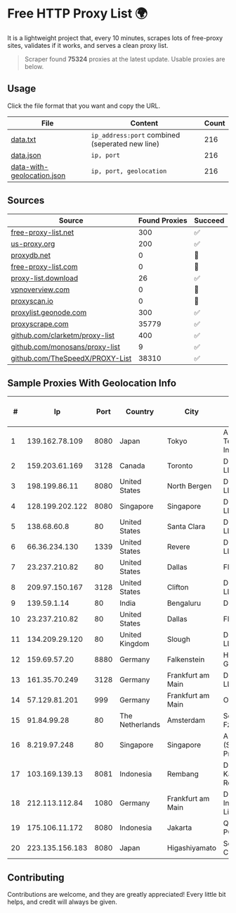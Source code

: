
# Free HTTP Proxy List 🌍

It is a lightweight project that, every 10 minutes, scrapes lots of free-proxy sites, validates if it works, and serves a clean proxy list.


> Scraper found **75324** proxies at the latest update. Usable proxies are below.

## Usage

Click the file format that you want and copy the URL.


|File|Content|Count|
|----|-------|-----|
|[data.txt](https://raw.githubusercontent.com/themiralay/Proxy-List-World/master/data.txt)|`ip_address:port` combined (seperated new line)|216|
|[data.json](https://raw.githubusercontent.com/themiralay/Proxy-List-World/master/data.json)|`ip, port`|216|
|[data-with-geolocation.json](https://raw.githubusercontent.com/themiralay/Proxy-List-World/master/data-with-geolocation.json)|`ip, port, geolocation`|216|

## Sources

|Source|Found Proxies|Succeed|
|------|-------------|-------|
|[free-proxy-list.net](https://free-proxy-list.net)|300|✅|
|[us-proxy.org](https://www.us-proxy.org)|200|✅|
|[proxydb.net](http://proxydb.net)|0|🚫|
|[free-proxy-list.com](https://free-proxy-list.com/?page=&port=&type%5B%5D=http&type%5B%5D=https&up_time=0&search=Search)|0|🚫|
|[proxy-list.download](https://www.proxy-list.download/HTTP)|26|✅|
|[vpnoverview.com](https://vpnoverview.com/privacy/anonymous-browsing/free-proxy-servers)|0|🚫|
|[proxyscan.io](https://www.proxyscan.io)|0|🚫|
|[proxylist.geonode.com](https://proxylist.geonode.com/api/proxy-list?limit=300&page=1&sort_by=lastChecked&sort_type=desc&protocols=http,https)|300|✅|
|[proxyscrape.com](https://api.proxyscrape.com/v2/?request=displayproxies&protocol=http&timeout=10000&country=all&ssl=all&anonymity=all)|35779|✅|
|[github.com/clarketm/proxy-list](https://raw.githubusercontent.com/clarketm/proxy-list/master/proxy-list-raw.txt)|400|✅|
|[github.com/monosans/proxy-list](https://raw.githubusercontent.com/monosans/proxy-list/main/proxies/http.txt)|9|✅|
|[github.com/TheSpeedX/PROXY-List](https://raw.githubusercontent.com/TheSpeedX/PROXY-List/master/http.txt)|38310|✅|


## Sample Proxies With Geolocation Info

|#|Ip|Port|Country|City|Internet Service Provider|
|-|--|----|-------|----|-------------------------|
|1|139.162.78.109|8080|Japan|Tokyo|Akamai Technologies, Inc.|
|2|159.203.61.169|3128|Canada|Toronto|DigitalOcean, LLC|
|3|198.199.86.11|8080|United States|North Bergen|DigitalOcean, LLC|
|4|128.199.202.122|8080|Singapore|Singapore|DigitalOcean, LLC|
|5|138.68.60.8|80|United States|Santa Clara|DigitalOcean, LLC|
|6|66.36.234.130|1339|United States|Revere|DediOutlet, LLC|
|7|23.237.210.82|80|United States|Dallas|FDCservers.net|
|8|209.97.150.167|3128|United States|Clifton|DigitalOcean, LLC|
|9|139.59.1.14|80|India|Bengaluru|DIGITALOCEAN|
|10|23.237.210.82|80|United States|Dallas|FDCservers.net|
|11|134.209.29.120|80|United Kingdom|Slough|DigitalOcean, LLC|
|12|159.69.57.20|8880|Germany|Falkenstein|Hetzner Online GmbH|
|13|161.35.70.249|3128|Germany|Frankfurt am Main|DigitalOcean, LLC|
|14|57.129.81.201|999|Germany|Frankfurt am Main|OVH SAS|
|15|91.84.99.28|80|The Netherlands|Amsterdam|Servers Tech Fzco|
|16|8.219.97.248|80|Singapore|Singapore|Alibaba Cloud (Singapore) Private Limited|
|17|103.169.139.13|8081|Indonesia|Rembang|Dinas Kominfo Kabupaten Rembang|
|18|212.113.112.84|1080|Germany|Frankfurt am Main|DpkgSoft International Limited|
|19|175.106.11.172|8080|Indonesia|Jakarta|Quantum Dist POP KK|
|20|223.135.156.183|8080|Japan|Higashiyamato|So-net Corporation|



## Contributing

Contributions are welcome, and they are greatly appreciated! Every
little bit helps, and credit will always be given.

